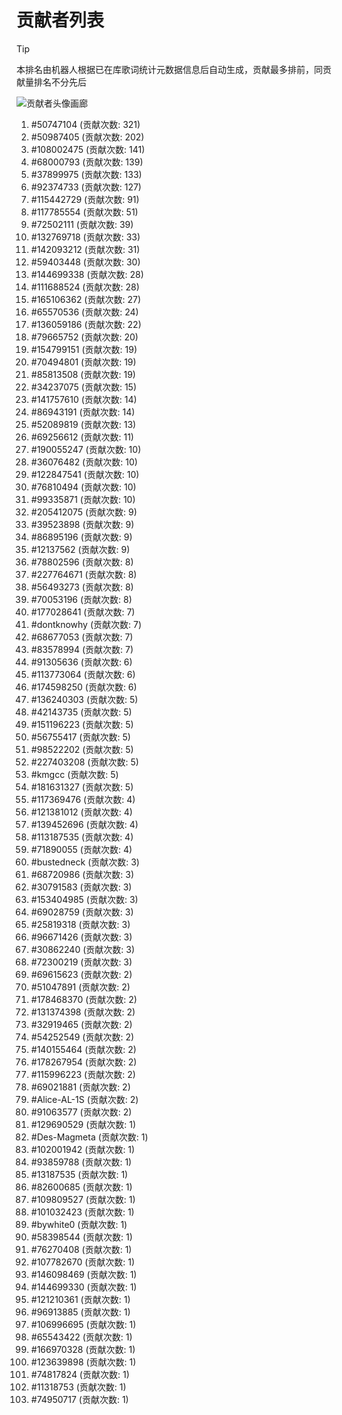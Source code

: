 # 贡献者列表

> [!TIP]
> 本排名由机器人根据已在库歌词统计元数据信息后自动生成，贡献最多排前，同贡献量排名不分先后

![贡献者头像画廊](./CONTRIBUTORS.svg)

1. #50747104 (贡献次数: 321)
2. #50987405 (贡献次数: 202)
3. #108002475 (贡献次数: 141)
4. #68000793 (贡献次数: 139)
5. #37899975 (贡献次数: 133)
6. #92374733 (贡献次数: 127)
7. #115442729 (贡献次数: 91)
8. #117785554 (贡献次数: 51)
9. #72502111 (贡献次数: 39)
10. #132769718 (贡献次数: 33)
11. #142093212 (贡献次数: 31)
12. #59403448 (贡献次数: 30)
13. #144699338 (贡献次数: 28)
14. #111688524 (贡献次数: 28)
15. #165106362 (贡献次数: 27)
16. #65570536 (贡献次数: 24)
17. #136059186 (贡献次数: 22)
18. #79665752 (贡献次数: 20)
19. #154799151 (贡献次数: 19)
20. #70494801 (贡献次数: 19)
21. #85813508 (贡献次数: 19)
22. #34237075 (贡献次数: 15)
23. #141757610 (贡献次数: 14)
24. #86943191 (贡献次数: 14)
25. #52089819 (贡献次数: 13)
26. #69256612 (贡献次数: 11)
27. #190055247 (贡献次数: 10)
28. #36076482 (贡献次数: 10)
29. #122847541 (贡献次数: 10)
30. #76810494 (贡献次数: 10)
31. #99335871 (贡献次数: 10)
32. #205412075 (贡献次数: 9)
33. #39523898 (贡献次数: 9)
34. #86895196 (贡献次数: 9)
35. #12137562 (贡献次数: 9)
36. #78802596 (贡献次数: 8)
37. #227764671 (贡献次数: 8)
38. #56493273 (贡献次数: 8)
39. #70053196 (贡献次数: 8)
40. #177028641 (贡献次数: 7)
41. #dontknowhy (贡献次数: 7)
42. #68677053 (贡献次数: 7)
43. #83578994 (贡献次数: 7)
44. #91305636 (贡献次数: 6)
45. #113773064 (贡献次数: 6)
46. #174598250 (贡献次数: 6)
47. #136240303 (贡献次数: 5)
48. #42143735 (贡献次数: 5)
49. #151196223 (贡献次数: 5)
50. #56755417 (贡献次数: 5)
51. #98522202 (贡献次数: 5)
52. #227403208 (贡献次数: 5)
53. #kmgcc (贡献次数: 5)
54. #181631327 (贡献次数: 5)
55. #117369476 (贡献次数: 4)
56. #121381012 (贡献次数: 4)
57. #139452696 (贡献次数: 4)
58. #113187535 (贡献次数: 4)
59. #71890055 (贡献次数: 4)
60. #bustedneck (贡献次数: 3)
61. #68720986 (贡献次数: 3)
62. #30791583 (贡献次数: 3)
63. #153404985 (贡献次数: 3)
64. #69028759 (贡献次数: 3)
65. #25819318 (贡献次数: 3)
66. #96671426 (贡献次数: 3)
67. #30862240 (贡献次数: 3)
68. #72300219 (贡献次数: 3)
69. #69615623 (贡献次数: 2)
70. #51047891 (贡献次数: 2)
71. #178468370 (贡献次数: 2)
72. #131374398 (贡献次数: 2)
73. #32919465 (贡献次数: 2)
74. #54252549 (贡献次数: 2)
75. #140155464 (贡献次数: 2)
76. #178267954 (贡献次数: 2)
77. #115996223 (贡献次数: 2)
78. #69021881 (贡献次数: 2)
79. #Alice-AL-1S (贡献次数: 2)
80. #91063577 (贡献次数: 2)
81. #129690529 (贡献次数: 1)
82. #Des-Magmeta (贡献次数: 1)
83. #102001942 (贡献次数: 1)
84. #93859788 (贡献次数: 1)
85. #13187535 (贡献次数: 1)
86. #82600685 (贡献次数: 1)
87. #109809527 (贡献次数: 1)
88. #101032423 (贡献次数: 1)
89. #bywhite0 (贡献次数: 1)
90. #58398544 (贡献次数: 1)
91. #76270408 (贡献次数: 1)
92. #107782670 (贡献次数: 1)
93. #146098469 (贡献次数: 1)
94. #144699330 (贡献次数: 1)
95. #121210361 (贡献次数: 1)
96. #96913885 (贡献次数: 1)
97. #106996695 (贡献次数: 1)
98. #65543422 (贡献次数: 1)
99. #166970328 (贡献次数: 1)
100. #123639898 (贡献次数: 1)
101. #74817824 (贡献次数: 1)
102. #11318753 (贡献次数: 1)
103. #74950717 (贡献次数: 1)
